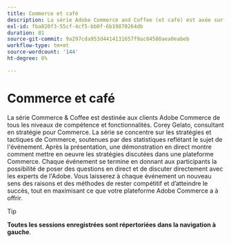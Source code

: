 ```yaml
---
title: Commerce et café
description: La série Adobe Commerce and Coffee (et café) est axée sur les stratégies et tactiques Commerce, soutenues par des statistiques reflétant le sujet de l’événement.
exl-id: fba820f3-55cf-4cf5-bb0f-6b19870264db
duration: 81
source-git-commit: 9a297cda953d4414131657f9ac84580aea0eabeb
workflow-type: tm+mt
source-wordcount: '144'
ht-degree: 0%

---
```


# Commerce et café

La série Commerce &amp; Coffee est destinée aux clients Adobe Commerce de tous les niveaux de compétence et fonctionnalités. Corey Gelato, consultant en stratégie pour Commerce. La série se concentre sur les stratégies et tactiques de Commerce, soutenues par des statistiques reflétant le sujet de l&#39;événement. Après la présentation, une démonstration en direct montre comment mettre en oeuvre les stratégies discutées dans une plateforme Commerce. Chaque événement se termine en donnant aux participants la possibilité de poser des questions en direct et de discuter directement avec les experts de l&#39;Adobe. Vous laisserez à chaque événement un nouveau sens des raisons et des méthodes de rester compétitif et d’atteindre le succès, tout en maximisant ce que votre plateforme Adobe Commerce a à offrir.

<!--
## What's New

<table>
<tr>
  <td>
    <a href="https://experienceleague.adobe.com/docs/events/apac-commerce-recordings/2022/analysis-tool.html">
      <img alt="Adobe Commerce Site Wide Analysis Tool" src="./assets/analysis-tool.png" />
    </a>
     <div>
      <a href="https://experienceleague.adobe.com/docs/events/apac-commerce-recordings/2022/analysis-tool.html">
        <strong>Adobe Commerce Site Wide Analysis Tool</strong>
      </a>
    </div>
    <p>
    <em>This webinar is ideal for merchants who want to get real-time access to all system insights, proactive steps to resolve any Adobe Commerce site problems and monitor overall site health.</em>
    <p>
  </td>
  <td>
    <a href="https://experienceleague.adobe.com/docs/events/apac-commerce-recordings/2022/new-relic.html">
      <img alt="New Relic Masterclass" src="./assets/new-relic.png" />
    </a>
     <div>
      <a href="https://experienceleague.adobe.com/docs/events/apac-commerce-recordings/2022/new-relic.html">
        <strong>New Relic Masterclass</strong>
      </a>
    </div>
    <p>
    <em>Join this webinar to learn how to take control of your infrastructure with New Relic. Approach your next campaign with absolute confidence by accessing and understanding your infrastructure data.</em>
    <p>
  </td>  
  <td>
    <a href="https://experienceleague.adobe.com/docs/events/apac-commerce-recordings/2022/upgrade.html">
      <img alt="Benefits of upgrading to Adobe Commerce 2.4.4" src="./assets/upgrade.png" />
    </a>
     <div>
      <a href="https://experienceleague.adobe.com/docs/events/apac-commerce-recordings/2022/upgrade.html">
        <strong>Benefits of upgrading to Adobe Commerce 2.4.4</strong>
      </a>
    </div>
    <p>
    <em>The latest Adobe Commerce release marks a step forward in commerce capabilities, security and performance. Join this webinar to find out how to plan and execute a smooth upgrade to take advantage of the latest improvements.</em>
    <p>
  </td>
</tr>
</table>
-->

>[!TIP]
>
>**Toutes les sessions enregistrées sont répertoriées dans la navigation à gauche**.
